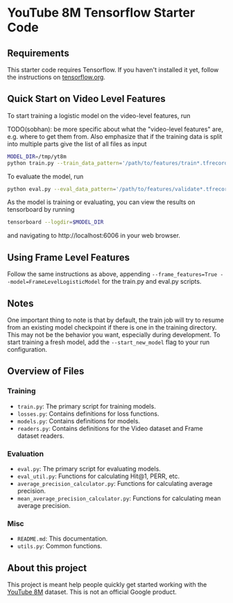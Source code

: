 # YouTube 8M Tensorflow Starter Code

## Requirements

This starter code requires Tensorflow. If you haven't installed it yet, follow
the instructions on [tensorflow.org](https://tensorflow.org).

## Quick Start on Video Level Features

To start training a logistic model on the video-level features, run

TODO(sobhan): be more specific about what the "video-level features" are, e.g.
where to get them from. Also emphasize that if the training data is split into
multiple parts give the list of all files as input

```sh
MODEL_DIR=/tmp/yt8m
python train.py --train_data_pattern='/path/to/features/train*.tfrecord' --train_dir=$MODEL_DIR/logistic_model
```

To evaluate the model, run

```sh
python eval.py --eval_data_pattern='/path/to/features/validate*.tfrecord' --eval_dir=$MODEL_DIR/logistic_model
```

As the model is training or evaluating, you can view the results on tensorboard
by running

```sh
tensorboard --logdir=$MODEL_DIR
```

and navigating to http://localhost:6006 in your web browser.

## Using Frame Level Features

Follow the same instructions as above, appending
`--frame_features=True --model=FrameLevelLogisticModel`
for the train.py and eval.py scripts.

## Notes
One important thing to note is that by default, the train job will try to resume
from an existing model checkpoint if there is one in the training directory.
This may not be the behavior you want, especially during development.
To start training a fresh model, add the `--start_new_model` flag to your
run configuration.

## Overview of Files

### Training
*   `train.py`: The primary script for training models.
*   `losses.py`: Contains definitions for loss functions.
*   `models.py`: Contains definitions for models.
*   `readers.py`: Contains definitions for the Video dataset and Frame
                  dataset readers.

### Evaluation
*   `eval.py`: The primary script for evaluating models.
*   `eval_util.py`: Functions for calculating Hit@1, PERR, etc.
*   `average_precision_calculator.py`: Functions for calculating
                                       average precision.
*   `mean_average_precision_calculator.py`: Functions for calculating mean
                                            average precision.

### Misc
*   `README.md`: This documentation.
*   `utils.py`: Common functions.

## About this project
This project is meant help people quickly get started working with the
[YouTube 8M](https://research.google.com/youtube8m/) dataset.
This is not an official Google product.
